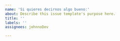 ```yaml
---
name: 'Si quieres decirnos algo bueno:'
about: Describe this issue template's purpose here.
title: ''
labels: ''
assignees: johnnoDev

---
```



